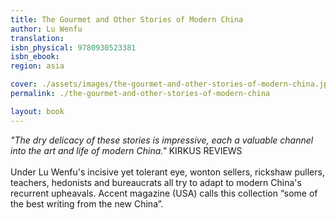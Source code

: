 ```yaml
---
title: The Gourmet and Other Stories of Modern China
author: Lu Wenfu
translation: 
isbn_physical: 9780930523381
isbn_ebook: 
region: asia

cover: ./assets/images/the-gourmet-and-other-stories-of-modern-china.jpg
permalink: ./the-gourmet-and-other-stories-of-modern-china

layout: book
---
```

*"The dry delicacy of these stories is impressive, each a valuable channel into the art and life of modern China."* KIRKUS REVIEWS
<br><br>
Under Lu Wenfu's incisive yet tolerant eye, wonton sellers, rickshaw pullers, teachers, hedonists and bureaucrats all try to adapt to modern China's recurrent upheavals. Accent magazine (USA) calls this collection “some of the best writing from the new China”.
